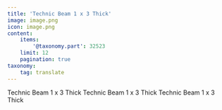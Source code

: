 ```yaml
---
title: 'Technic Beam 1 x 3 Thick'
image: image.png
icon: image.png
content:
    items:
        '@taxonomy.part': 32523
    limit: 12
    pagination: true
taxonomy:
    tag: translate
---
```


Technic Beam 1 x 3 Thick
Technic Beam 1 x 3 Thick
Technic Beam 1 x 3 Thick
